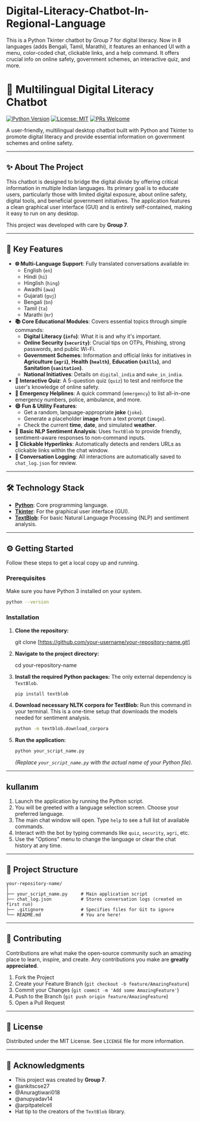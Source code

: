# Digital-Literacy-Chatbot-In-Regional-Language
This is a Python Tkinter chatbot by Group 7 for digital literacy. Now in 8 languages (adds Bengali, Tamil, Marathi), it features an enhanced UI with a menu, color-coded chat, clickable links, and a help command. It offers crucial info on online safety, government schemes, an interactive quiz, and more.

# 🤖 Multilingual Digital Literacy Chatbot

[![Python Version](https://img.shields.io/badge/Python-3.x-blue.svg)](https://www.python.org/)
[![License: MIT](https://img.shields.io/badge/License-MIT-yellow.svg)](https://opensource.org/licenses/MIT)
[![PRs Welcome](https://img.shields.io/badge/PRs-welcome-brightgreen.svg)](CONTRIBUTING.md)

A user-friendly, multilingual desktop chatbot built with Python and Tkinter to promote digital literacy and provide essential information on government schemes and online safety.




---

## ✨ About The Project

This chatbot is designed to bridge the digital divide by offering critical information in multiple Indian languages. Its primary goal is to educate users, particularly those with limited digital exposure, about online safety, digital tools, and beneficial government initiatives. The application features a clean graphical user interface (GUI) and is entirely self-contained, making it easy to run on any desktop.

This project was developed with care by **Group 7**.

---

## 🚀 Key Features

* **🌐 Multi-Language Support**: Fully translated conversations available in:
    * English (`en`)
    * Hindi (`hi`)
    * Hinglish (`hing`)
    * Awadhi (`awa`)
    * Gujarati (`guj`)
    * Bengali (`bn`)
    * Tamil (`ta`)
    * Marathi (`mr`)
* **📚 Core Educational Modules**: Covers essential topics through simple commands:
    * **Digital Literacy (`info`)**: What it is and why it's important.
    * **Online Security (`security`)**: Crucial tips on OTPs, Phishing, strong passwords, and public Wi-Fi.
    * **Government Schemes**: Information and official links for initiatives in **Agriculture (`agri`)**, **Health (`health`)**, **Education (`skills`)**, and **Sanitation (`sanitation`)**.
    * **National Initiatives**: Details on `digital_india` and `make_in_india`.
* **📝 Interactive Quiz**: A 5-question quiz (`quiz`) to test and reinforce the user's knowledge of online safety.
* **🚨 Emergency Helplines**: A quick command (`emergency`) to list all-in-one emergency numbers, police, ambulance, and more.
* **😄 Fun & Utility Features**:
    * Get a random, language-appropriate **joke** (`joke`).
    * Generate a placeholder **image** from a text prompt (`image`).
    * Check the current **time**, **date**, and simulated **weather**.
* **💬 Basic NLP Sentiment Analysis**: Uses `TextBlob` to provide friendly, sentiment-aware responses to non-command inputs.
* **🔗 Clickable Hyperlinks**: Automatically detects and renders URLs as clickable links within the chat window.
* **📝 Conversation Logging**: All interactions are automatically saved to `chat_log.json` for review.

---

## 🛠️ Technology Stack

* **[Python](https://www.python.org/)**: Core programming language.
* **[Tkinter](https://docs.python.org/3/library/tkinter.html)**: For the graphical user interface (GUI).
* **[TextBlob](https://textblob.readthedocs.io/)**: For basic Natural Language Processing (NLP) and sentiment analysis.

---

## ⚙️ Getting Started

Follow these steps to get a local copy up and running.

### Prerequisites

Make sure you have Python 3 installed on your system.
```sh
python --version
```

### Installation

1.  **Clone the repository:**
    
    git clone [https://github.com/your-username/your-repository-name.git]
    
2.  **Navigate to the project directory:**
    
    cd your-repository-name
    
3.  **Install the required Python packages:**
    The only external dependency is `TextBlob`.
    ```sh
    pip install textblob
    ```
4.  **Download necessary NLTK corpora for TextBlob:**
    Run this command in your terminal. This is a one-time setup that downloads the models needed for sentiment analysis.
    ```sh
    python -m textblob.download_corpora
    ```
5.  **Run the application:**
    ```sh
    python your_script_name.py
    ```
    *(Replace `your_script_name.py` with the actual name of your Python file).*

---

##  kullanım

1.  Launch the application by running the Python script.
2.  You will be greeted with a language selection screen. Choose your preferred language.
3.  The main chat window will open. Type `help` to see a full list of available commands.
4.  Interact with the bot by typing commands like `quiz`, `security`, `agri`, etc.
5.  Use the "Options" menu to change the language or clear the chat history at any time.

---

## 📂 Project Structure

```
your-repository-name/
│
├── your_script_name.py     # Main application script
├── chat_log.json           # Stores conversation logs (created on first run)
├── .gitignore              # Specifies files for Git to ignore
└── README.md               # You are here!
```

---

## 🤝 Contributing

Contributions are what make the open-source community such an amazing place to learn, inspire, and create. Any contributions you make are **greatly appreciated**.

1.  Fork the Project
2.  Create your Feature Branch (`git checkout -b feature/AmazingFeature`)
3.  Commit your Changes (`git commit -m 'Add some AmazingFeature'`)
4.  Push to the Branch (`git push origin feature/AmazingFeature`)
5.  Open a Pull Request

---

## 📄 License

Distributed under the MIT License. See `LICENSE` file for more information.

---

## 🙏 Acknowledgments

* This project was created by **Group 7**.
* @ankitscse27
* @Anuragtiwari018
* @anupyadav14
* @arpitpatelcell
* Hat tip to the creators of the `TextBlob` library.
